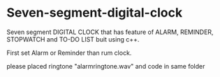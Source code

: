 # Seven-segment-digital-clock

Seven segment DIGITAL CLOCK that has feature of  ALARM, REMINDER,  STOPWATCH and TO-DO LIST buit using c++.

First set Alarm or Reminder than rum clock.

please placed ringtone "alarmringtone.wav" and code in same folder
